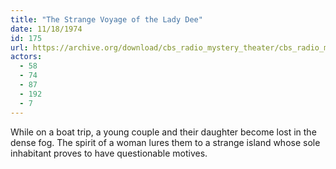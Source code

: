 ```yaml
---
title: "The Strange Voyage of the Lady Dee"
date: 11/18/1974
id: 175
url: https://archive.org/download/cbs_radio_mystery_theater/cbs_radio_mystery_theater-0151-0200.zip/cbs_radio_mystery_theater-0151-0200%2Fcbsrmt_0175_the_strange_voyage_of_the_lady_dee.mp3
actors:
  - 58
  - 74
  - 87
  - 192
  - 7
---
```

While on a boat trip, a young couple and their daughter become lost in the dense fog. The spirit of a woman lures them to a strange island whose sole inhabitant proves to have questionable motives.
